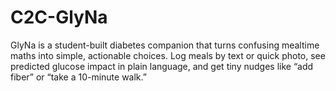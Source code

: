 # C2C-GlyNa
GlyNa is a student-built diabetes companion that turns confusing mealtime maths into simple, actionable choices. Log meals by text or quick photo, see predicted glucose impact in plain language, and get tiny nudges like “add fiber” or “take a 10-minute walk.” 
